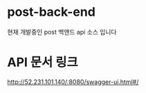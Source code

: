 # post-back-end

현재 개발중인 post 백앤드 api 소스 입니다

# API 문서 링크 

http://52.231.101.140/:8080/swagger-ui.html#/



